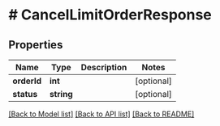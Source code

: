 # # CancelLimitOrderResponse

## Properties

Name | Type | Description | Notes
------------ | ------------- | ------------- | -------------
**orderId** | **int** |  | [optional]
**status** | **string** |  | [optional]

[[Back to Model list]](../../README.md#models) [[Back to API list]](../../README.md#endpoints) [[Back to README]](../../README.md)
